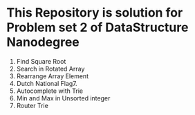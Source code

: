 # This Repository is solution for Problem set 2 of DataStructure Nanodegree

1. Find Square Root
2. Search in Rotated Array
3. Rearrange Array Element
4. Dutch National Flag7.
5. Autocomplete with Trie
6. Min and Max in Unsorted integer
7. Router Trie

